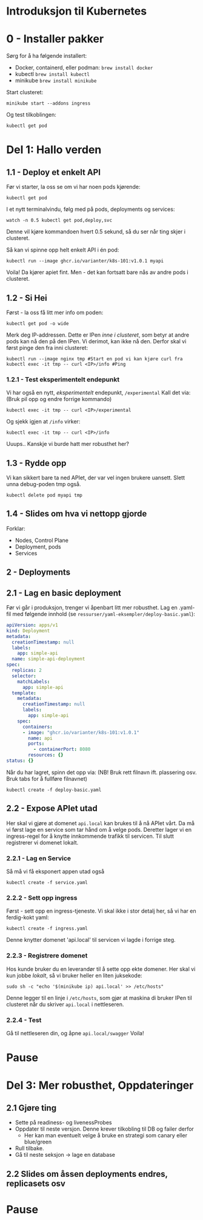 # Introduksjon til Kubernetes 

# 0 - Installer pakker
Sørg for å ha følgende installert: 
 - Docker, containerd, eller podman: `brew install docker`
 - kubectl `brew install kubectl`
 - minikube `brew install minikube`

Start clusteret:
```
minikube start --addons ingress
```

Og test tilkoblingen:
```
kubectl get pod
```

# Del 1: Hallo verden
## 1.1 - Deploy et enkelt API
Før vi starter, la oss se om vi har noen pods kjørende: 
```
kubectl get pod
``` 

I et nytt terminalvindu, følg med på pods, deployments og services:
```
watch -n 0.5 kubectl get pod,deploy,svc
```
Denne vil kjøre kommandoen hvert 0.5 sekund, så du ser når ting skjer i clusteret.


Så kan vi spinne opp helt enkelt API i én pod: 
```
kubectl run --image ghcr.io/varianter/k8s-101:v1.0.1 myapi
```

Voila! Da kjører apiet fint. Men - det kan fortsatt bare nås av andre pods i clusteret. 

## 1.2 - Si Hei
Først - la oss få litt mer info om poden:
```
kubectl get pod -o wide
```

Merk deg IP-addressen. Dette er IPen _inne i clusteret_, som betyr at andre pods kan nå den på den IPen. Vi derimot, kan ikke nå den. 
Derfor skal vi først pinge den fra inni clusteret: 
```
kubectl run --image nginx tmp #Start en pod vi kan kjøre curl fra 
kubectl exec -it tmp -- curl <IP>/info #Ping
```

### 1.2.1 - Test eksperimentelt endepunkt
Vi har også en nytt, _eksperimentelt_ endepunkt, `/experimental`
Kall det via: (Bruk pil opp og endre forrige kommando)
```
kubectl exec -it tmp -- curl <IP>/experimental
```
Og sjekk igjen at `/info` virker:
```
kubectl exec -it tmp -- curl <IP>/info
```

Uuups.. Kanskje vi burde hatt mer robusthet her?
## 1.3 - Rydde opp
Vi kan sikkert bare ta ned APIet, der var vel ingen brukere uansett. Slett unna debug-poden tmp også. 

```
kubectl delete pod myapi tmp
```


## 1.4 - Slides om hva vi nettopp gjorde
 Forklar: 
  - Nodes, Control Plane 
  - Deployment, pods 
  - Services 
  
## 2 - Deployments
## 2.1 - Lag en basic deployment
Før vi går i produksjon, trenger vi åpenbart litt mer robusthet. 
Lag en .yaml-fil med følgende innhold (se `ressurser/yaml-eksempler/deploy-basic.yaml`):
```yaml
apiVersion: apps/v1
kind: Deployment
metadata:
  creationTimestamp: null
  labels:
    app: simple-api
  name: simple-api-deployment
spec:
  replicas: 2
  selector:
    matchLabels:
      app: simple-api
  template:
    metadata:
      creationTimestamp: null
      labels:
        app: simple-api
    spec:
      containers:
      - image: "ghcr.io/varianter/k8s-101:v1.0.1"
        name: api
        ports:
          - containerPort: 8080
        resources: {}
status: {}
```

Når du har lagret, spinn det opp via: (NB! Bruk rett filnavn ift. plassering osv. Bruk tabs for å fullføre filnavnet)
```
kubectl create -f deploy-basic.yaml
```

## 2.2 - Expose APIet utad
Her skal vi gjøre at domenet `api.local` kan brukes til å nå APIet vårt. 
Da må vi først lage en service som tar hånd om å velge pods. Deretter lager vi en ingress-regel for å knytte innkommende trafikk til servicen. Til slutt registrerer vi domenet lokalt. 
### 2.2.1 - Lag en Service
Så må vi få eksponert appen utad også
```
kubectl create -f service.yaml
```

### 2.2.2 - Sett opp ingress
Først - sett opp en ingress-tjeneste. Vi skal ikke i stor detalj her, så vi har en ferdig-kokt yaml:
```
kubectl create -f ingress.yaml
```
Denne knytter domenet 'api.local' til servicen vi lagde i forrige steg.

### 2.2.3 - Registrere domenet
Hos kunde bruker du en leverandør til å sette opp ekte domener. Her skal vi kun jobbe _lokalt_, så vi bruker heller en liten juksekode:
```
sudo sh -c "echo '$(minikube ip) api.local' >> /etc/hosts"
```

Denne legger til en linje i `/etc/hosts`, som gjør at maskina di bruker IPen til clusteret når du skriver `api.local` i nettleseren.

### 2.2.4 - Test
Gå til nettleseren din, og åpne `api.local/swagger` 
Voila! 

# Pause

# Del 3: Mer robusthet, Oppdateringer
## 2.1 Gjøre ting 
 - Sette på readiness- og livenessProbes
 - Oppdater til neste versjon. Denne krever tilkobling til DB og failer derfor
	 - Her kan man eventuelt velge å bruke en strategi som canary eller blue/green
 - Rull tilbake. 
 - Gå til neste seksjon -> lage en database
## 2.2 Slides om åssen deployments endres, replicasets osv 

# Pause 